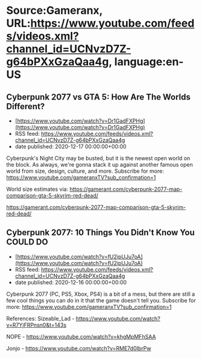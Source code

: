 # Source:Gameranx, URL:https://www.youtube.com/feeds/videos.xml?channel_id=UCNvzD7Z-g64bPXxGzaQaa4g, language:en-US

## Cyberpunk 2077 vs GTA 5: How Are The Worlds Different?
 - [https://www.youtube.com/watch?v=Dr1GadFXPHg](https://www.youtube.com/watch?v=Dr1GadFXPHg)
 - RSS feed: https://www.youtube.com/feeds/videos.xml?channel_id=UCNvzD7Z-g64bPXxGzaQaa4g
 - date published: 2020-12-17 00:00:00+00:00

Cyberpunk's Night City may be busted, but it is the newest open world on the block. As always, we're gonna stack it up against another famous open world from size, design, culture, and more.
Subscribe for more: https://www.youtube.com/gameranxTV?sub_confirmation=1

World size estimates via:
https://gamerant.com/cyberpunk-2077-map-comparison-gta-5-skyrim-red-dead/

https://gamerant.com/cyberpunk-2077-map-comparison-gta-5-skyrim-red-dead/

## Cyberpunk 2077: 10 Things You Didn't Know You COULD DO
 - [https://www.youtube.com/watch?v=fU2ipUJu7oA](https://www.youtube.com/watch?v=fU2ipUJu7oA)
 - RSS feed: https://www.youtube.com/feeds/videos.xml?channel_id=UCNvzD7Z-g64bPXxGzaQaa4g
 - date published: 2020-12-16 00:00:00+00:00

Cyberpunk 2077 (PC, PS5, Xbox, PS4) is a bit of a mess, but there are still a few cool things you can do in it that the game doesn't tell you.
Subscribe for more: https://www.youtube.com/gameranxTV?sub_confirmation=1

References:
Sizeable_Lad -  https://www.youtube.com/watch?v=R7YjFRPnsn0&t=143s 

NOPE - https://www.youtube.com/watch?v=khgMpMFhSAA

Jonjo - https://www.youtube.com/watch?v=RME7d0IbrPw

